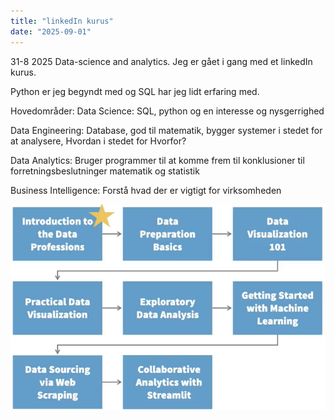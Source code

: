 ```yaml
---
title: "linkedIn kurus"
date: "2025-09-01"
---
```


31-8 2025
Data-science and analytics. Jeg er gået i gang med et linkedIn kurus.

Python er jeg begyndt med og SQL har jeg lidt erfaring med.

Hovedområder:
Data Science: 
SQL, python og en interesse og nysgerrighed 

Data Engineering: 
Database, god til matematik, bygger systemer i stedet for at analysere, Hvordan i stedet for Hvorfor? 

Data Analytics:
Bruger programmer til at komme frem til konklusioner til forretningsbeslutninger
matematik og statistik

Business Intelligence: Forstå hvad der er vigtigt for virksomheden 

![Image](images/2025-09-01-roadmap.png)
